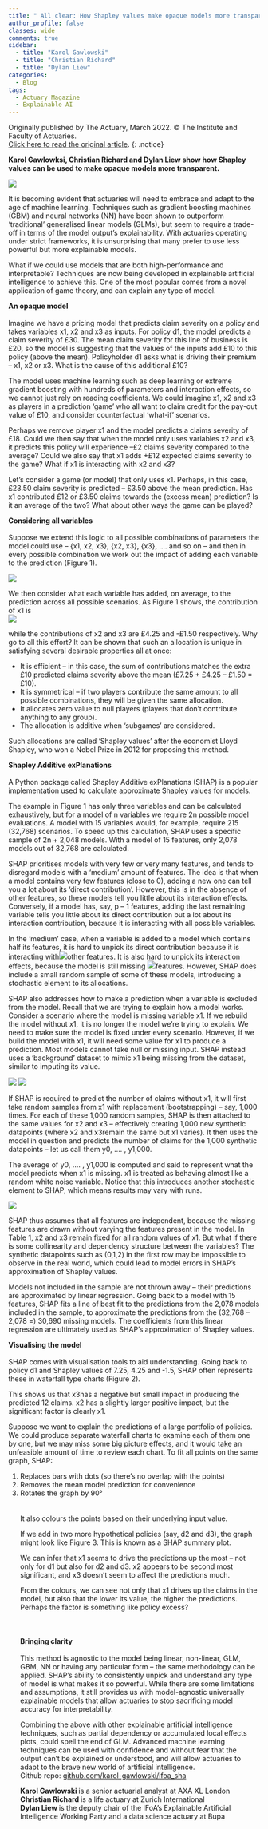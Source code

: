 ```yaml
---
title: " All clear: How Shapley values make opaque models more transparent"
author_profile: false 
classes: wide
comments: true
sidebar:
  - title: "Karol Gawlowski"
  - title: "Christian Richard"
  - title: "Dylan Liew"
categories:
  - Blog
tags:
  - Actuary Magazine
  - Explainable AI
---
```


Originally published by The Actuary, March 2022. © The Institute and Faculty of Actuaries. <br>
<a href="https://www.theactuary.com/features/2022/03/01/all-clear-how-shapley-values-make-opaque-models-more-transparent"> Click here to read the original article</a>.
{: .notice}

<b> Karol Gawlowksi, Christian Richard and Dylan Liew show how Shapley values can be used to make opaque models more transparent. </b>

<img src="/assets/images_for_posts/All clear: Shapley values/01.png" style="width: auto; height: auto;max-width: 750px;max-height: 750px">


It is becoming evident that actuaries will need to embrace and adapt to the age of machine learning. Techniques such as gradient boosting machines (GBM) and neural networks (NN) have been shown to outperform ‘traditional’ generalised linear models (GLMs), but seem to require a trade-off in terms of the model output’s explainability. With actuaries operating under strict frameworks, it is unsurprising that many prefer to use less powerful but more explainable models.

What if we could use models that are both high-performance and interpretable? Techniques are now being developed in explainable artificial intelligence to achieve this. One of the most popular comes from a novel application of game theory, and can explain any type of model.

<b> An opaque model </b>
<br>
<br>
Imagine we have a pricing model that predicts claim severity on a policy and takes variables x1, x2 and x3 as inputs. For policy d1, the model predicts a claim severity of £30. The mean claim severity for this line of business is £20, so the model is suggesting that the values of the inputs add £10 to this policy (above the mean). Policyholder d1 asks what is driving their premium – x1, x2 or x3. What is the cause of this additional £10?

The model uses machine learning such as deep learning or extreme gradient boosting with hundreds of parameters and interaction effects, so we cannot just rely on reading coefficients. We could imagine x1, x2 and x3 as players in a prediction ‘game’ who all want to claim credit for the pay-out value of £10, and consider counterfactual ‘what-if’ scenarios.

Perhaps we remove player x1 and the model predicts a claims severity of £18. Could we then say that when the model only uses variables x2 and x3, it predicts this policy will experience –£2 claims severity compared to the average? Could we also say that x1 adds +£12 expected claims severity to the game? What if x1 is interacting with x2 and x3?

Let’s consider a game (or model) that only uses x1. Perhaps, in this case, £23.50 claim severity is predicted – £3.50 above the mean prediction. Has x1 contributed £12 or £3.50 claims towards the (excess mean) prediction? Is it an average of the two? What about other ways the game can be played?

<b> Considering all variables </b>
<br>
<br>
Suppose we extend this logic to all possible combinations of parameters the model could use – {x1, x2, x3}, {x2, x3}, {x3}, …. and so on – and then in every possible combination we work out the impact of adding each variable to the prediction (Figure 1).

<img src="/assets/images_for_posts/All clear: Shapley values/02.png" style="width: auto; height: auto;max-width: 750px;max-height: 750px">

We then consider what each variable has added, on average, to the prediction across all possible scenarios. As Figure 1 shows, the contribution of x1 is<br>
<img src="/assets/images_for_posts/All clear: Shapley values/07.png" style="width: auto; height: auto;max-width: 750px;max-height: 750px">

while the contributions of x2 and x3 are £4.25 and -£1.50 respectively.
Why go to all this effort? It can be shown that such an allocation is unique in satisfying several desirable properties all at once:
<ul>
  <li> It is efficient – in this case, the sum of contributions matches the extra £10 predicted claims severity above the mean (£7.25 + £4.25 – £1.50 = £10). </li>
  <li> It is symmetrical – if two players contribute the same amount to all possible combinations, they will be given the same allocation. </li>
  <li> It allocates zero value to null players (players that don’t contribute anything to any group). </li>
  <li> The allocation is additive when ‘subgames’ are considered. </li>
</ul>

Such allocations are called ‘Shapley values’ after the economist Lloyd Shapley, who won a Nobel Prize in 2012 for proposing this method.

<b> Shapley Additive exPlanations </b>
<br>
<br>
A Python package called Shapley Additive exPlanations (SHAP) is a popular implementation used to calculate approximate Shapley values for models.

The example in Figure 1 has only three variables and can be calculated exhaustively, but for a model of n variables we require 2n possible model evaluations. A model with 15 variables would, for example, require 215 (32,768) scenarios. To speed up this calculation, SHAP uses a specific sample of 2n + 2,048 models. With a model of 15 features, only 2,078 models out of 32,768 are calculated.

SHAP prioritises models with very few or very many features, and tends to disregard models with a ‘medium’ amount of features. The idea is that when a model contains very few features (close to 0), adding a new one can tell you a lot about its ‘direct contribution’. However, this is in the absence of other features, so these models tell you little about its interaction effects. Conversely, if a model has, say, p – 1 features, adding the last remaining variable tells you little about its direct contribution but a lot about its interaction contribution, because it is interacting with all possible variables.

In the ‘medium’ case, when a variable is added to a model which contains half its features, it is hard to unpick its direct contribution because it is interacting with<img src="/assets/images_for_posts/All clear: Shapley values/03.png" style="width: auto; height: auto;max-width: 25px;max-height: 25px">other features. It is also hard to unpick its interaction effects, because the model is still missing  <img src="/assets/images_for_posts/All clear: Shapley values/03.png" style="width: auto; height: auto;max-width: 25px;max-height: 25px">features. However, SHAP does include a small random sample of some of these models, introducing a stochastic element to its allocations.

SHAP also addresses how to make a prediction when a variable is excluded from the model. Recall that we are trying to explain how a model works. Consider a scenario where the model is missing variable x1. If we rebuild the model without x1, it is no longer the model we’re trying to explain. We need to make sure the model is fixed under every scenario. However, if we build the model with x1, it will need some value for x1 to produce a prediction. Most models cannot take null or missing input. SHAP instead uses a ‘background’ dataset to mimic x1 being missing from the dataset, similar to imputing its value.

<img src="/assets/images_for_posts/All clear: Shapley values/04.png" style="width: auto; height: auto;max-width: 750px;max-height: 750px">

<img src="/assets/images_for_posts/All clear: Shapley values/05.png" style="width: auto; height: auto;max-width: 750px;max-height: 750px">

If SHAP is required to predict the number of claims without x1, it will first take random samples from x1 with replacement (bootstrapping) – say, 1,000 times. For each of these 1,000 random samples, SHAP is then attached to the same values for x2 and x3 – effectively creating 1,000 new synthetic datapoints (where x2 and x3remain the same but x1 varies). It then uses the model in question and predicts the number of claims for the 1,000 synthetic datapoints – let us call them y0, …. , y1,000.

The average of y0, …. , y1,000 is computed and said to represent what the model predicts when x1 is missing. x1 is treated as behaving almost like a random white noise variable. Notice that this introduces another stochastic element to SHAP, which means results may vary with runs.

<img src="/assets/images_for_posts/All clear: Shapley values/06.png" style="width: auto; height: auto;max-width: 750px;max-height: 750px">

SHAP thus assumes that all features are independent, because the missing features are drawn without varying the features present in the model. In Table 1, x2 and x3 remain fixed for all random values of x1. But what if there is some collinearity and dependency structure between the variables? The synthetic datapoints such as (0,1,2) in the first row may be impossible to observe in the real world, which could lead to model errors in SHAP’s approximation of Shapley values.

Models not included in the sample are not thrown away – their predictions are approximated by linear regression. Going back to a model with 15 features, SHAP fits a line of best fit to the predictions from the 2,078 models included in the sample, to approximate the predictions from the (32,768 – 2,078 =) 30,690 missing models. The coefficients from this linear regression are ultimately used as SHAP’s approximation of Shapley values.

<b> Visualising the model </b>
<br>
<br>
SHAP comes with visualisation tools to aid understanding. Going back to policy d1  and Shapley values of 7.25, 4.25 and -1.5, SHAP often represents these in waterfall type charts (Figure 2).

This shows us that x3has a negative but small impact in producing the predicted 12 claims. x2 has a slightly larger positive impact, but the significant factor is clearly x1.

Suppose we want to explain the predictions of a large portfolio of policies. We could produce separate waterfall charts to examine each of them one by one, but we may miss some big picture effects, and it would take an unfeasible amount of time to review each chart.
To fit all points on the same graph, SHAP:
<ol>
<li> Replaces bars with dots (so there’s no overlap with the points) </li>
<li> Removes the mean model prediction for convenience </li>
<li> Rotates the graph by 90° </li>
<br>
<br>
It also colours the points based on their underlying input value.

If we add in two more hypothetical policies (say, d2 and d3), the graph might look like Figure 3. This is known as a SHAP summary plot.

We can infer that x1 seems to drive the predictions up the most – not only for d1 but also for d2 and d3. x2 appears to be second most significant, and x3 doesn’t seem to affect the predictions much.

From the colours, we can see not only that x1 drives up the claims in the model, but also that the lower its value, the higher the predictions. Perhaps the factor is something like policy excess?  
<br><br>
<br>
<b> Bringing clarity </b>
<br>
<br>
This method is agnostic to the model being linear, non-linear, GLM, GBM, NN or having any particular form – the same methodology can be applied. SHAP’s ability to consistently unpick and understand any type of model is what makes it so powerful. While there are some limitations and assumptions, it still provides us with model-agnostic universally explainable models that allow actuaries to stop sacrificing model accuracy for interpretability.

Combining the above with other explainable artificial intelligence techniques, such as partial dependency or accumulated local effects plots, could spell the end of GLM. Advanced machine learning techniques can be used with confidence and without fear that the output can’t be explained or understood, and will allow actuaries to adapt to the brave new world of artificial intelligence.
<br>
Github repo: <a href="https://github.com/karol-gawlowski/ifoa_shap"> github.com/karol-gawlowski/ifoa_sha</a>

<b> Karol Gawlowski </b> is a senior actuarial analyst at AXA XL London <br>
<b> Christian Richard </b> is a life actuary at Zurich International <br>
<b> Dylan Liew </b> is the deputy chair of the IFoA’s Explainable Artificial Intelligence Working Party and a data science actuary at Bupa
